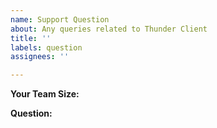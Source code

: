 ```yaml
---
name: Support Question
about: Any queries related to Thunder Client
title: ''
labels: question
assignees: ''

---
```


**Your Team Size:**
<!--- Please let us know your team size, will help to improve the product --->

**Question:**
